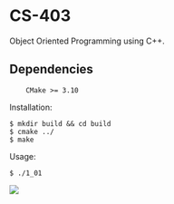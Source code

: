 # CS-403
Object Oriented Programming using C++.

##  Dependencies
```
    CMake >= 3.10
```

Installation:
```
$ mkdir build && cd build
$ cmake ../
$ make
```

Usage:
```
$ ./1_01
```

<p>
  <a href="https://discordapp.com"><img src="https://img.shields.io/badge/discord-join-7289DA.svg?logo=discord&longCache=true&style=flat" /></a>
</p>
